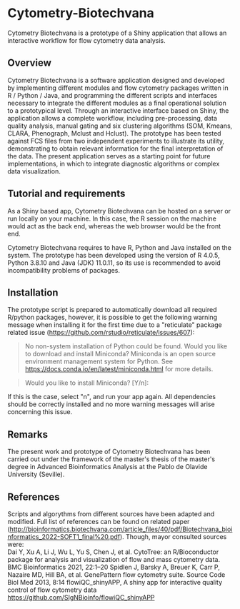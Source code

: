 # Cytometry-Biotechvana

Cytometry Biotechvana is a prototype of a Shiny application that allows an interactive workflow for flow cytometry data analysis. 

## Overview
Cytometry Biotechvana is a software application designed and developed by implementing different modules and flow cytometry packages written in R / Python / Java, and programming the different scripts and interfaces necessary to integrate the different modules as a final operational solution to a prototypical level. Through an interactive interface based on Shiny, the application allows a complete workflow, including pre-processing, data quality analysis, manual gating and six clustering algorithms (SOM, Kmeans, CLARA, Phenograph, Mclust and Hclust). The prototype has been tested against FCS files from two independent experiments to illustrate its utility, demonstrating to obtain relevant information for the final interpretation of the data. The present application serves as a starting point for future implementations, in which to integrate diagnostic algorithms or complex data visualization.

## Tutorial and requirements 

As a Shiny based app, Cytometry Biotechvana can be hosted on a server or run locally on your machine. In this case, the R session on the machine would act as the back end, whereas the web browser would be the front end.

Cytometry Biotechvana requires to have R, Python and Java installed on the system. The prototype has been developed using the version of R 4.0.5, Python 3.8.10 and Java (JDK) 11.0.11, so its use is recommended to avoid incompatibility problems of packages.

## Installation
The prototype script is prepared to automatically download all required R/python packages, however, it is possible to get the following warning message when installing it for the first time due to a "reticulate" package related issue (https://github.com/rstudio/reticulate/issues/607): 

>No non-system installation of Python could be found.
>Would you like to download and install Miniconda?
>Miniconda is an open source environment management system for Python.
>See https://docs.conda.io/en/latest/miniconda.html for more details.

>Would you like to install Miniconda? [Y/n]: 

If this is the case, select "n", and run your app again. All dependencies should be correctly installed and no more warning messages will arise concerning this issue.

## Remarks
The present work and prototype of Cytometry Biotechvana has been carried out under the framework of the master's thesis of the master's degree in Advanced Bioinformatics Analysis at the Pablo de Olavide University (Seville).

## References
Scripts and algorythms from different sources have been adapted and modified. Full list of references can be found on related paper (http://bioinformatics.biotechvana.com/article_files/40/pdf/Biotechvana_bioinformatics_2022-SOFT1_final%20.pdf). Though, mayor consulted sources were:  
Dai Y, Xu A, Li J, Wu L, Yu S, Chen J, et al. CytoTree: an R/Bioconductor package for analysis and visualization of flow and mass cytometry data. BMC Bioinformatics 2021, 22:1–20
Spidlen J, Barsky A, Breuer K, Carr P, Nazaire MD, Hill BA, et al. GenePattern flow cytometry suite. Source Code Biol Med 2013, 8:14
flowiQC_shinyAPP, A shiny app for interactive quality control of flow cytometry data https://github.com/SIgNBioinfo/flowiQC_shinyAPP


